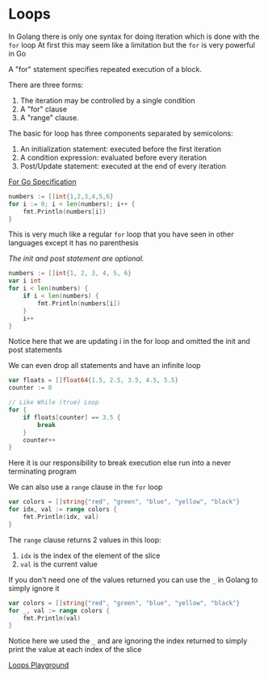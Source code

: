 # Loops

In Golang there is only one syntax for doing iteration which is done with the `for` loop
At first this may seem like a limitation but the `for` is very powerful in Go

A "for" statement specifies repeated execution of a block. 

There are three forms:

1. The iteration may be controlled by a single condition
2. A "for" clause
3. A "range" clause.

The basic for loop has three components separated by semicolons:

1. An initialization statement: executed before the first iteration
2. A condition expression: evaluated before every iteration
3. Post/Update statement: executed at the end of every iteration

[For Go Specification](https://golang.org/ref/spec#For_statements)

```go
numbers := []int{1,2,3,4,5,6}
for i := 0; i < len(numbers); i++ {
    fmt.Println(numbers[i])
}
```

This is very much like a regular `for` loop that you have seen in other languages except it has no parenthesis

*The init and post statement are optional.*

```go
numbers := []int{1, 2, 3, 4, 5, 6}
var i int
for i < len(numbers) {
    if i < len(numbers) {
        fmt.Println(numbers[i])
    }
    i++
}
```

Notice here that we are updating i in the for loop and omitted the init and post statements

We can even drop all statements and have an infinite loop

```go
var floats = []float64{1.5, 2.5, 3.5, 4.5, 5.5}
counter := 0

// Like While (true) Loop
for {
    if floats[counter] == 3.5 {
        break
    }
    counter++
}
```

Here it is our responsibility to break execution else run into a never terminating program

We can also use a `range` clause in the `for` loop

```go
var colors = []string{"red", "green", "blue", "yellow", "black"}
for idx, val := range colors {
    fmt.Println(idx, val)
}
```

The `range` clause returns 2 values in this loop:

1. `idx` is the index of the element of the slice
2. `val` is the current value

If you don't need one of the values returned you can use the `_` in Golang to simply ignore it

```go
var colors = []string{"red", "green", "blue", "yellow", "black"}
for _, val := range colors {
    fmt.Println(val)
}
```

Notice here we used the `_` and are ignoring the index returned to simply print the value at each index of the slice

[Loops Playground](https://play.golang.org/p/F6MC8Dktu1)